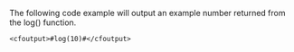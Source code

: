 The following code example will output an example number returned from the log() function.

```lucee
<cfoutput>#log(10)#</cfoutput>
```
